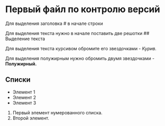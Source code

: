 # Первый файл по контролю версий

Для выделения заголовка # в начале строки

Для выделения текста нужно в начале поставить две решотки ## Выделение текста

Для выделения текста курсивом обромите его звездочками - *Курив.*

Для выделения полужирным нужно обромить двумя звездочками - **Полужирный.**

## Списки

* Элемент 1
* Элемент 2
* Элемент 3

1. Первый элемент нумерованного списка.
2. Второй элемент.

